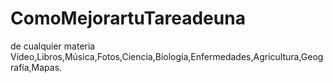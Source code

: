 # ComoMejorartuTareadeuna
de cualquier materia Vídeo,Libros,Música,Fotos,Ciencia,Biología,Enfermedades,Agricultura,Geografía,Mapas.
